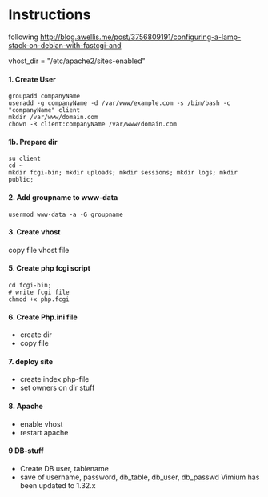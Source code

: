 Instructions
============

following http://blog.awellis.me/post/3756809191/configuring-a-lamp-stack-on-debian-with-fastcgi-and


vhost_dir = "/etc/apache2/sites-enabled"

#### 1. Create User

```
groupadd companyName
useradd -g companyName -d /var/www/example.com -s /bin/bash -c "companyName" client
mkdir /var/www/domain.com
chown -R client:companyName /var/www/domain.com
```

#### 1b. Prepare dir
```
su client
cd ~
mkdir fcgi-bin; mkdir uploads; mkdir sessions; mkdir logs; mkdir public;
```

#### 2. Add groupname to www-data

```
usermod www-data -a -G groupname 
```


#### 3. Create vhost

copy file vhost file


#### 5. Create php fcgi script
```
cd fcgi-bin;
# write fcgi file
chmod +x php.fcgi
```

#### 6. Create Php.ini file

* create dir
* copy file


#### 7. deploy site
* create index.php-file
* set owners on dir stuff

#### 8. Apache

* enable vhost
* restart apache

#### 9 DB-stuff

* Create DB user, tablename
* save of username, password, db_table, db_user, db_passwd 
Vimium has been updated to 1.32.x

